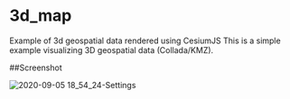 # 3d_map
Example of 3d geospatial data rendered using CesiumJS
This is a simple example visualizing 3D geospatial data (Collada/KMZ).

##Screenshot


![2020-09-05 18_54_24-Settings](https://user-images.githubusercontent.com/10710387/92310913-6834f000-efaa-11ea-9c5e-9e8d05e2c911.png)
